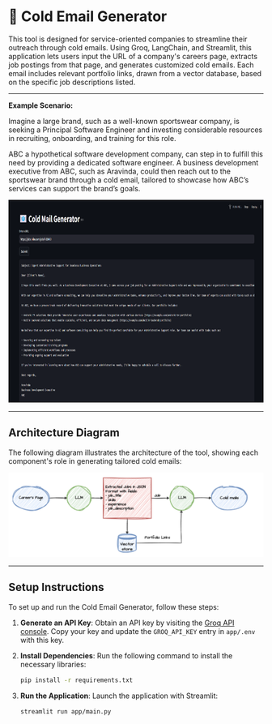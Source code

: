 # 📧 Cold Email Generator

This tool is designed for service-oriented companies to streamline their outreach through cold emails. Using Groq, LangChain, and Streamlit, this application lets users input the URL of a company's careers page, extracts job postings from that page, and generates customized cold emails. Each email includes relevant portfolio links, drawn from a vector database, based on the specific job descriptions listed.

---

**Example Scenario:**

Imagine a large brand, such as a well-known sportswear company, is seeking a Principal Software Engineer and investing considerable resources in recruiting, onboarding, and training for this role.

ABC a hypothetical software development company, can step in to fulfill this need by providing a dedicated software engineer. A business development executive from ABC, such as Aravinda, could then reach out to the sportswear brand through a cold email, tailored to showcase how ABC’s services can support the brand’s goals.

<img src="imgs/img_app.png" alt="Cold Email Generator Interface" width="1200" height="400"/>


---

## Architecture Diagram

The following diagram illustrates the architecture of the tool, showing each component's role in generating tailored cold emails:

![Architecture Diagram](imgs/architecture.png)

---

## Setup Instructions

To set up and run the Cold Email Generator, follow these steps:

1. **Generate an API Key**: Obtain an API key by visiting the [Groq API console](https://console.groq.com/keys). Copy your key and update the `GROQ_API_KEY` entry in `app/.env` with this key.

2. **Install Dependencies**: Run the following command to install the necessary libraries:
    ```bash
    pip install -r requirements.txt
    ```

3. **Run the Application**: Launch the application with Streamlit:
    ```bash
    streamlit run app/main.py
    ```
